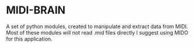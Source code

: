 # MIDI-BRAIN
A set of python modules, created to manipulate and extract data from MIDI. 
Most of these modules will not read .mid files directly I suggest using MIDO for this application.
